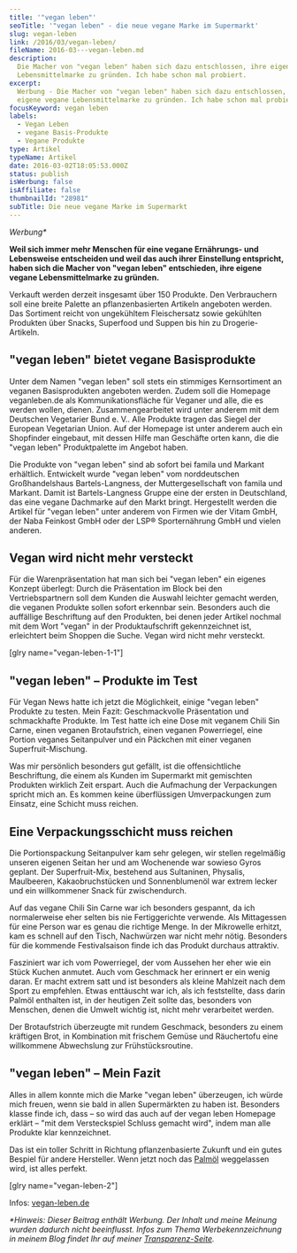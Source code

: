 ```yaml
---
title: '"vegan leben"'
seoTitle: '"vegan leben" - die neue vegane Marke im Supermarkt'
slug: vegan-leben
link: /2016/03/vegan-leben/
fileName: 2016-03---vegan-leben.md
description:
  Die Macher von "vegan leben" haben sich dazu entschlossen, ihre eigene vegane
  Lebensmittelmarke zu gründen. Ich habe schon mal probiert.
excerpt:
  Werbung - Die Macher von "vegan leben" haben sich dazu entschlossen, ihre
  eigene vegane Lebensmittelmarke zu gründen. Ich habe schon mal probiert.
focusKeyword: vegan leben
labels:
  - Vegan Leben
  - vegane Basis-Produkte
  - Vegane Produkte
type: Artikel
typeName: Artikel
date: 2016-03-02T18:05:53.000Z
status: publish
isWerbung: false
isAffiliate: false
thumbnailId: "28981"
subTitle: Die neue vegane Marke im Supermarkt
---
```


<em>Werbung\*</em>

<strong>Weil sich immer mehr Menschen für eine vegane Ernährungs- und
Lebensweise entscheiden und weil das auch ihrer Einstellung entspricht, haben
sich die Macher von "vegan leben" entschieden, ihre eigene vegane
Lebensmittelmarke zu gründen.</strong>

Verkauft werden derzeit insgesamt über 150 Produkte. Den Verbrauchern soll eine
breite Palette an pflanzenbasierten Artikeln angeboten werden. Das Sortiment
reicht von ungekühltem Fleischersatz sowie gekühlten Produkten über Snacks,
Superfood und Suppen bis hin zu Drogerie-Artikeln.

## "vegan leben" bietet vegane Basisprodukte

Unter dem Namen "vegan leben" soll stets ein stimmiges Kernsortiment an veganen
Basisprodukten angeboten werden. Zudem soll die Homepage veganleben.de als
Kommunikationsfläche für Veganer und alle, die es werden wollen, dienen.
Zusammengearbeitet wird unter anderem mit dem Deutschen Vegetarier Bund e. V..
Alle Produkte tragen das Siegel der European Vegetarian Union. Auf der Homepage
ist unter anderem auch ein Shopfinder eingebaut, mit dessen Hilfe man Geschäfte
orten kann, die die "vegan leben" Produktpalette im Angebot haben.

Die Produkte von "vegan leben" sind ab sofort bei famila und Markant erhältlich.
Entwickelt wurde "vegan leben" vom norddeutschen Großhandelshaus
Bartels-Langness, der Muttergesellschaft von famila und Markant. Damit ist
Bartels-Langness Gruppe eine der ersten in Deutschland, das eine vegane
Dachmarke auf den Markt bringt. Hergestellt werden die Artikel für "vegan leben"
unter anderem von Firmen wie der Vitam GmbH, der Naba Feinkost GmbH oder der
LSP® Sporternährung GmbH und vielen anderen.

## Vegan wird nicht mehr versteckt

Für die Warenpräsentation hat man sich bei "vegan leben" ein eigenes Konzept
überlegt: Durch die Präsentation im Block bei den Vertriebspartnern soll dem
Kunden die Auswahl leichter gemacht werden, die veganen Produkte sollen sofort
erkennbar sein. Besonders auch die auffällige Beschriftung auf den Produkten,
bei denen jeder Artikel nochmal mit dem Wort "vegan" in der Produktaufschrift
gekennzeichnet ist, erleichtert beim Shoppen die Suche. Vegan wird nicht mehr
versteckt.

[glry name="vegan-leben-1-1"]

## "vegan leben" – Produkte im Test

Für Vegan News hatte ich jetzt die Möglichkeit, einige "vegan leben" Produkte zu
testen. Mein Fazit: Geschmackvolle Präsentation und schmackhafte Produkte. Im
Test hatte ich eine Dose mit veganem Chili Sin Carne, einen veganen
Brotaufstrich, einen veganen Powerriegel, eine Portion veganes Seitanpulver und
ein Päckchen mit einer veganen Superfruit-Mischung.

Was mir persönlich besonders gut gefällt, ist die offensichtliche Beschriftung,
die einem als Kunden im Supermarkt mit gemischten Produkten wirklich Zeit
erspart. Auch die Aufmachung der Verpackungen spricht mich an. Es kommen keine
überflüssigen Umverpackungen zum Einsatz, eine Schicht muss reichen.

## Eine Verpackungsschicht muss reichen

Die Portionspackung Seitanpulver kam sehr gelegen, wir stellen regelmäßig
unseren eigenen Seitan her und am Wochenende war sowieso Gyros geplant. Der
Superfruit-Mix, bestehend aus Sultaninen, Physalis, Maulbeeren,
Kakaobruchstücken und Sonnenblumenöl war extrem lecker und ein willkommener
Snack für zwischendurch.

Auf das vegane Chili Sin Carne war ich besonders gespannt, da ich normalerweise
eher selten bis nie Fertiggerichte verwende. Als Mittagessen für eine Person war
es genau die richtige Menge. In der Mikrowelle erhitzt, kam es schnell auf den
Tisch, Nachwürzen war nicht mehr nötig. Besonders für die kommende
Festivalsaison finde ich das Produkt durchaus attraktiv.

Fasziniert war ich vom Powerriegel, der vom Aussehen her eher wie ein Stück
Kuchen anmutet. Auch vom Geschmack her erinnert er ein wenig daran. Er macht
extrem satt und ist besonders als kleine Mahlzeit nach dem Sport zu empfehlen.
Etwas enttäuscht war ich, als ich feststellte, dass darin Palmöl enthalten ist,
in der heutigen Zeit sollte das, besonders von Menschen, denen die Umwelt
wichtig ist, nicht mehr verarbeitet werden.

Der Brotaufstrich überzeugte mit rundem Geschmack, besonders zu einem kräftigen
Brot, in Kombination mit frischem Gemüse und Räuchertofu eine willkommene
Abwechslung zur Frühstücksroutine.

## "vegan leben" – Mein Fazit

Alles in allem konnte mich die Marke "vegan leben" überzeugen, ich würde mich
freuen, wenn sie bald in allen Supermärkten zu haben ist. Besonders klasse finde
ich, dass – so wird das auch auf der vegan leben Homepage erklärt – "mit dem
Versteckspiel Schluss gemacht wird", indem man alle Produkte klar kennzeichnet.

Das ist ein toller Schritt in Richtung pflanzenbasierte Zukunft und ein gutes
Bespiel für andere Hersteller. Wenn jetzt noch das
<a href="http://cardamonchai.com/2015/05/palmoel/">Palmöl</a> weggelassen wird,
ist alles perfekt.

[glry name="vegan-leben-2"]

Infos: <a href="https://www.veganleben.de/" target="_blank" rel="noopener nofollow">vegan-leben.de</a>

<em>\*Hinweis: Dieser Beitrag enthält Werbung. Der Inhalt und meine Meinung
wurden dadurch nicht beeinflusst. Infos zum Thema Werbekennzeichnung in meinem
Blog findet Ihr auf
meiner <a href="https://cardamonchai.com/werbung/">Transparenz-Seite</a>.</em>
